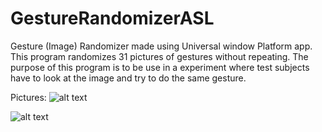 # GestureRandomizerASL
Gesture (Image) Randomizer made using Universal window Platform app. This program randomizes 31 pictures of gestures without repeating. The purpose of this program is to be use in a experiment where test subjects have to look at the image and try to do the same gesture.

Pictures:
![alt text](https://github.com/cristyevr94/GestureRandomizerASL/blob/master/Capture.PNG)

![alt text](https://github.com/cristyevr94/GestureRandomizerASL/blob/master/Capture1.PNG)
